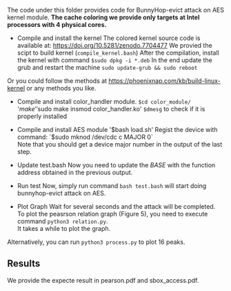 The code under this folder provides code for BunnyHop-evict attack on AES kernel module.
**The cache coloring we provide only targets at Intel processors with 4 physical cores.**

- Compile and install the kernel
The colored kernel source code is available at: https://doi.org/10.5281/zenodo.7704477
We provied the scipt to build kernel (`compile_kernel.bash`)
After the compilation, install the kernel with command `$sudo dpkg -i *.deb`
In the end update the grub and restart the machine `sudo update-grub && sudo reboot`  

Or you could follow the methods at https://phoenixnap.com/kb/build-linux-kernel or any methods you like.  

- Compile and install color_handler module.
`$cd color_module/`  
'$make'  
'$sudo make insmod color_handler.ko'
`$dmesg` to check if it is properly installed

- Compile and install AES module
'$bash load.sh'  
Regist the device with command:  
`$sudo mknod /dev/cdc c MAJOR 0`  
Note that you should get a device major number in the output of the last step.  

- Update test.bash 
Now you need to update the *BASE* with the function address obtained in the previous output.  

- Run test
Now, simply run command `bash test.bash` will start doing bunnyhop-evict attack on AES.

- Plot Graph
Wait for several seconds and the attack will be completed.  
To plot the peasrson relation graph (Figure 5), you need to execute command `python3 relation.py`.  
It takes a while to plot the graph.  

Alternatively, you can run `python3 process.py` to plot 16 peaks.

## Results
We provide the expecte result in pearson.pdf and sbox_access.pdf.
